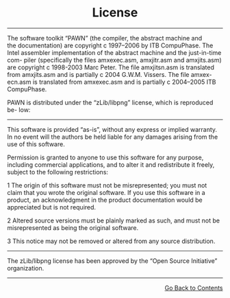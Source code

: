 <div align="center">

# License

---

</div>

<div align="left">

The software toolkit “PAWN” (the compiler, the abstract machine and  
the documentation) are copyright c 1997–2006 by ITB CompuPhase. The Intel
assembler implementation of the abstract machine and the just-in-time com-
piler (specifically the files amxexec.asm, amxjitr.asm and amxjits.asm)
are copyright c 1998-2003 Marc Peter. The file amxjitsn.asm is translated
from amxjits.asm and is partially c 2004 G.W.M. Vissers. The file amxex-
ecn.asm is translated from amxexec.asm and is partially c 2004–2005 ITB CompuPhase.

PAWN is distributed under the “zLib/libpng” license, which is reproduced be-
low:

---

This software is provided “as-is”, without any express or implied warranty. In
no event will the authors be held liable for any damages arising from the use
of this software.

Permission is granted to anyone to use this software for any purpose, including
commercial applications, and to alter it and redistribute it freely, subject
to the following restrictions:

1  The origin of this software must not be misrepresented; you must not claim
   that you wrote the original software. If you use this software in a product,
   an acknowledgment in the product documentation would be appreciated
   but is not required.

2  Altered source versions must be plainly marked as such, and must not be
   misrepresented as being the original software.

3  This notice may not be removed or altered from any source distribution.

---

The zLib/libpng license has been approved by the “Open Source Initiative” organization.

</div>

<hr>

<div align="right">

[Go Back to Contents](00-Contents.md)

</div>
